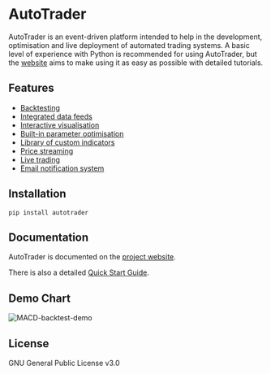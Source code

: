 # AutoTrader
AutoTrader is an event-driven platform intended to help in the development, optimisation and live deployment of automated trading systems. 
A basic level of experience with Python is recommended for using AutoTrader, but the [website](https://kieran-mackle.github.io/AutoTrader) 
aims to make using it as easy as possible with detailed tutorials.

## Features
- [Backtesting](https://kieran-mackle.github.io/AutoTrader/tutorials/backtesting)
- [Integrated data feeds](https://kieran-mackle.github.io/AutoTrader/tutorials/price-data)
- [Interactive visualisation](https://kieran-mackle.github.io/AutoTrader/interactive-visualisation)
- [Built-in parameter optimisation](https://kieran-mackle.github.io/AutoTrader/tutorials/optimisation)
- [Library of custom indicators](https://kieran-mackle.github.io/AutoTrader/docs/indicators)
- [Price streaming](https://kieran-mackle.github.io/AutoTrader/docs/autostream)
- [Live trading](https://kieran-mackle.github.io/AutoTrader/supported-api)
- [Email notification system](https://kieran-mackle.github.io/AutoTrader/docs/emailing)

## Installation
```
pip install autotrader
```
## Documentation
AutoTrader is documented on the [project website](https://kieran-mackle.github.io/AutoTrader/docs).

There is also a detailed [Quick Start Guide](https://kieran-mackle.github.io/AutoTrader/tutorials/getting-autotrader).

## Demo Chart
![MACD-backtest-demo](https://user-images.githubusercontent.com/60687606/128127659-bf81fdd2-c246-4cd1-b86d-ef624cac50a7.png)

## License
GNU General Public License v3.0
